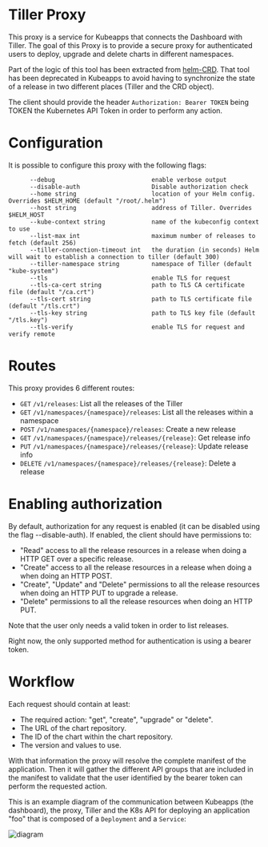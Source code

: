 # Tiller Proxy

This proxy is a service for Kubeapps that connects the Dashboard with Tiller. The goal of this Proxy is to provide a secure proxy for authenticated users to deploy, upgrade and delete charts in different namespaces.

Part of the logic of this tool has been extracted from [helm-CRD](https://github.com/bitnami-labs/helm-crd). That tool has been deprecated in Kubeapps to avoid having to synchronize the state of a release in two different places (Tiller and the CRD object).

The client should provide the header `Authorization: Bearer TOKEN` being TOKEN the Kubernetes API Token in order to perform any action.

# Configuration

It is possible to configure this proxy with the following flags:

```
      --debug                           enable verbose output
      --disable-auth                    Disable authorization check
      --home string                     location of your Helm config. Overrides $HELM_HOME (default "/root/.helm")
      --host string                     address of Tiller. Overrides $HELM_HOST
      --kube-context string             name of the kubeconfig context to use
      --list-max int                    maximum number of releases to fetch (default 256)
      --tiller-connection-timeout int   the duration (in seconds) Helm will wait to establish a connection to tiller (default 300)
      --tiller-namespace string         namespace of Tiller (default "kube-system")
      --tls                             enable TLS for request
      --tls-ca-cert string              path to TLS CA certificate file (default "/ca.crt")
      --tls-cert string                 path to TLS certificate file (default "/tls.crt")
      --tls-key string                  path to TLS key file (default "/tls.key")
      --tls-verify                      enable TLS for request and verify remote
```

# Routes

This proxy provides 6 different routes:

 - `GET` `/v1/releases`: List all the releases of the Tiller
 - `GET` `/v1/namespaces/{namespace}/releases`: List all the releases within a namespace
 - `POST` `/v1/namespaces/{namespace}/releases`: Create a new release
 - `GET` `/v1/namespaces/{namespace}/releases/{release}`: Get release info
 - `PUT` `/v1/namespaces/{namespace}/releases/{release}`: Update release info
 - `DELETE` `/v1/namespaces/{namespace}/releases/{release}`: Delete a release


# Enabling authorization

By default, authorization for any request is enabled (it can be disabled using the flag --disable-auth). If enabled, the client should have permissions to:

 - "Read" access to all the release resources in a release when doing a HTTP GET over a specific release.
 - "Create" access to all the release resources in a release when doing a when doing an HTTP POST.
 - "Create", "Update" and "Delete" permissions to all the release resources when doing an HTTP PUT to upgrade a release.
 - "Delete" permissions to all the release resources when doing an HTTP PUT.

Note that the user only needs a valid token in order to list releases.

Right now, the only supported method for authentication is using a bearer token.

# Workflow

Each request should contain at least:

 - The required action: "get", "create", "upgrade" or "delete".
 - The URL of the chart repository.
 - The ID of the chart within the chart repository.
 - The version and values to use.

With that information the proxy will resolve the complete manifest of the application. Then it will gather the different API groups that are included in the manifest to validate that the user identified by the bearer token can perform the requested action.

This is an example diagram of the communication between Kubeapps (the dashboard), the proxy, Tiller and the K8s API for deploying an application "foo" that is composed of a `Deployment` and a `Service`:

![diagram](diagram.png)

